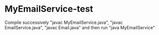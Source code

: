 # MyEmailService-test
Compile successively "javac MyEmailService.java", "javac EmailService.java", "javac Email.java" and then run "java MyEmailService"

